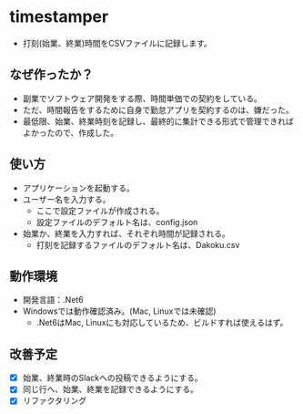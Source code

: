 # timestamper
- 打刻(始業、終業)時間をCSVファイルに記録します。

## なぜ作ったか？
- 副業でソフトウェア開発をする際、時間単価での契約をしている。
- ただ、時間報告をするために自身で勤怠アプリを契約するのは、嫌だった。
- 最低限、始業、終業時刻を記録し、最終的に集計できる形式で管理できればよかったので、作成した。

## 使い方
- アプリケーションを起動する。
- ユーザー名を入力する。
  - ここで設定ファイルが作成される。
  - 設定ファイルのデフォルト名は、config.json
- 始業か、終業を入力すれば、それぞれ時間が記録される。
  - 打刻を記録するファイルのデフォルト名は、Dakoku.csv

## 動作環境
- 開発言語：.Net6
- Windowsでは動作確認済み。(Mac, Linuxでは未確認)
  - .Net6はMac, Linuxにも対応しているため、ビルドすれば使えるはず。

## 改善予定
- [x] 始業、終業時のSlackへの投稿できるようにする。
- [x] 同じ行へ、始業、終業を記録できるようにする。
- [x] リファクタリング

